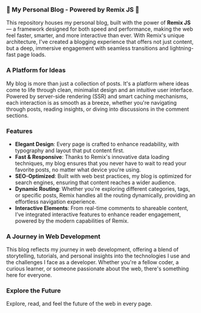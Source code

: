 ### 🌟 My Personal Blog - Powered by Remix JS 🌟

This repository houses my personal blog, built with the power of **Remix JS** — a framework designed for both speed and performance, making the web feel faster, smarter, and more interactive than ever. With Remix's unique architecture, I've created a blogging experience that offers not just content, but a deep, immersive engagement with seamless transitions and lightning-fast page loads.

### A Platform for Ideas

My blog is more than just a collection of posts. It's a platform where ideas come to life through clean, minimalist design and an intuitive user interface. Powered by server-side rendering (SSR) and smart caching mechanisms, each interaction is as smooth as a breeze, whether you're navigating through posts, reading insights, or diving into discussions in the comment sections.

### Features

- **Elegant Design**: Every page is crafted to enhance readability, with typography and layout that put content first.
- **Fast & Responsive**: Thanks to Remix's innovative data loading techniques, my blog ensures that you never have to wait to read your favorite posts, no matter what device you're using.
- **SEO-Optimized**: Built with web best practices, my blog is optimized for search engines, ensuring that content reaches a wider audience.
- **Dynamic Routing**: Whether you're exploring different categories, tags, or specific posts, Remix handles all the routing dynamically, providing an effortless navigation experience.
- **Interactive Elements**: From real-time comments to shareable content, I’ve integrated interactive features to enhance reader engagement, powered by the modern capabilities of Remix.

### A Journey in Web Development

This blog reflects my journey in web development, offering a blend of storytelling, tutorials, and personal insights into the technologies I use and the challenges I face as a developer. Whether you're a fellow coder, a curious learner, or someone passionate about the web, there's something here for everyone.

### Explore the Future

Explore, read, and feel the future of the web in every page.
